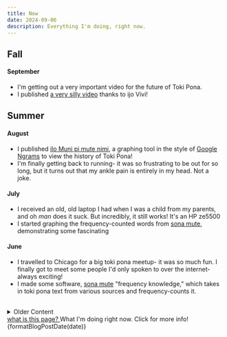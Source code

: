 ```yaml
---
title: Now
date: 2024-09-06
description: Everything I'm doing, right now.
---
```


<script lang="ts">
	import { formatBlogPostDate } from '$lib/utils';
	import { Tooltip } from 'flowbite-svelte';
</script>

<!-- ## Summer -->

<!-- #### June -->
<!---->
<!-- - I'm traveling to Chicago to see a BIG crowd of toki pona speakers! -->

## Fall

#### September

- I'm getting out a very important video for the future of Toki Pona.
- I published [a very silly video](https://www.youtube.com/watch?v=fc4QjYbONps) thanks
  to ijo Vivi!

## Summer

#### August

- I published [ilo Muni pi mute nimi](https://gregdan3.github.io/ilo-muni/), a graphing
  tool in the style of [Google Ngrams](https://books.google.com/ngrams/) to view the
  history of Toki Pona!
- I'm finally getting back to running- it was so frustrating to be out for so
  long, but it turns out that my ankle pain is entirely in my head. Not a joke.

#### July

- I received an old, old laptop I had when I was a child from my parents, and oh _man_
  does it suck. But incredibly, it still works! It's an HP ze5500
- I started graphing the frequency-counted words from [sona mute](https://github.com/gregdan3/sona-mute), demonstrating some fascinating

#### June

- I travelled to Chicago for a big toki pona meetup- it was so much fun. I finally got
  to meet some people I'd only spoken to over the internet- always exciting!
- I made some software, [sona mute](https://github.com/gregdan3/sona-mute) "frequency knowledge," which takes in toki pona text
  from various sources and frequency-counts it.

<br />

<div class="relative">

<details>
<summary>Older Content</summary>

I keep track of the most recent three months at a time, and everything older is stashed in here.

## Spring

#### May

- I started [streaming in Toki Pona on YouTube](https://www.youtube.com/@gregdan3d/streams), which has been incredibly fun! Also, play Animal Well!
- I updated [my toki pona site, mun.la](https://mun.la) to render on a Dreamcast or
  Nintendo DS, and with some cool new graphics too!
- I published a Python library called [sona toki](https://github.com/gregdan3/sona-toki/) "language knowledge," which helps you determine if a given text is or is not Toki Pona.
- I had one bad run right at the start of the month, then had left calf pain for a week and nasty ankle pain afterward that prevented me from running. Damn, and I was planning on a marathon in October.

#### April

- I traveled to Arkansas to see the total solar eclipse, and it was genuinely
  incredible. I think about it very often.
- The morning of April 5th, I ran 7 miles at an average pace of 8:43- this was my 5k pace in October, and just short of my 10k pace only a month ago.
- I released an April Fools video for the Toki Pona community, [tomo pi walo loje](https://youtu.be/liZCeOD9-gI)
- At the same time, I helped [ma pona pi toki pona](https://discord.gg/mapona) become kiku tiki tuki tiki- circle place of [circle language](https://tiger.kittycat.homes/made/conlang/tuki-tiki/cheat-sheet.pdf)!

#### March

- My girlfriend and I went to the [Cherry Blossom Festival](https://japanalabama.com/Cherry-Blossom-Festival) at the Botanical Gardens; it was absolutely lovely, though I wish there were more cherry blossoms.
- I ran a half marathon on the 23rd, and got a time of [1:59:59](https://runsignup.com/Race/Results/102420/IndividualResult/gsqK?resultSetId=444401#U80855384)!
- I had an AWESOME toki pona meetup in Birmingham with two very welcome visitors from Florida and Ohio!
- I ran a 10k on the 2nd, and got a time of [53:48](https://runsignup.com/Race/Results/27993/IndividualResult/gZtq#U80855384)!

## Winter

#### February

- I ran 13.1 miles for the first time on the 25th. 2:12:14. Let's GO!
- I did a valentine's day themed toki pona lesson for the VR community!
- I've been slowly upping my mileage in runs for a while, so I've decided it's time to run a half marathon! I'm working up my long runs now, just did 9.5 miles on the 3rd. It's two months out!
- I started a new job, sorta! I do the same things, in the same building, for mostly the same people, but for higher pay. Cool!

#### January

- I traveled to San Francisco for a meetup of Toki Pona speakers! Not as big as the DC one last summer, but just as fun- and longer this time! 6 full days, almost exclusively speaking Toki Pona.
- We're running a contest to update the icon and banner in [ma pona pi toki pona](https://discord.gg/mapona)!
- We're writing a proposal to add sitelen pona, Toki Pona's writing system, to Unicode! It's a huge effort across the community, although there are surprisingly few writers in total.

#### December

- I finished my first work as a Toki Pona freelancer for jan Sonja! Secret project though, no peeking!
- Had my birthday! I'm 26 now. I spent most of the day relaxing. Baldur's Gate 3 is fantastic (thanks mom)
- [kulupu Linku is now up on Crowdin!](https://linku.crowdin.com)
- I finished the basic design on my website. Now comes content, the hardest part of making a website.
<!-- - I'm getting back into video making, starting with finishing [my Toki Pona lesson series](https://youtube.com/playlist?list=PLoLQoll2U6WEeCO7C2oc1LTWgkoBC8rvT). -->
- I've been working on a re-design for kulupu Linku's datastore, now [sona Linku](https://github.com/lipu-linku/sona)
- I ran an 8k on the 2nd and got a [44:15.7](https://runsignup.com/Race/Results/113352/IndividualResult/bZqJ#U80855384), 8:51 pace over 5 miles! Feels great when my first serious run was October 22nd- 41 days before, or 6 weeks.

## Fall

#### November

- I got an in-progress version of this site up on [beta.gregdan3.dev](https://beta.gregdan3.dev).
- I went to a gay wedding on the 18th! Congratulations to them both, and thank you for being incredible.
- I ran my first ever 5k on the 11th and got a [26:27](https://runsignup.com/Race/Results/153664/IndividualResult/gLZG?resultSetId=420758#U80855384)!
- I updated my [fanart page](https://mun.la/fanart) with the help of a friend from the Toki Pona community.

#### October

<!-- - I went and saw [Rocky Horror Picture Show](https://en.wikipedia.org/wiki/The_Rocky_Horror_Picture_Show) with some friends- I went as [Eddie](https://rockyhorror.fandom.com/wiki/Eddie) -->

- I picked up on rewriting [this site](https://gregdan3.dev) again, and I'm going to take it to the finish line.
- I signed up for my first ever [5k](https://en.wikipedia.org/wiki/5K_run). I wasn't sure if I could actually run all the way to the finish line when I signed up, but I managed a 4.5 mile run a few days later- I'll be fine!
- I got a CT Scan! Long story, but I'm mostly okay. It's weird to see the inside of your own body.
- I played a translation of [Zelda 1](https://youtu.be/SkiiabwexcA) in Toki Pona!

#### September

- I got my [ilo pi toki pona taso](https://github.com/gregdan3/ilo-pi-toki-pona-taso), "Only-Toki-Pona tool", ready for everyone to use! I immediately regretted some of my database design choices, but hey, you can't win them all.
- I started doing yoga. It's been as big a change in my well-being as the gym and physical therapy were before it- I can move and feel comfortable in my body far more than before, with 45 minute sessions twice a week.
- I'm working on a refresh of the definitions in [lipu Linku](https://linku.la) with help from lots of others. See [here](https://github.com/lipu-linku/pali-nimi/) for details!

## Summer

#### August

- My brother and I have been messing with [Ham Radio](https://en.wikipedia.org/wiki/Ham_Radio) a lot, so we went to [Huntsville Hamfest](https://hamfest.org/) and got some gear! I got a [Xiegu X6100](https://www.radioddity.com/products/xiegu-x6100) and a [Comet HFJ-350M](https://www.dxengineering.com/parts/cma-hfj-350m). A friend was also kind enough to sell us her [Icom IC-718](https://www.dxengineering.com/parts/ico-ic-718) for cheap. We tried [making our own antennas](https://youtu.be/oR1UXAZTucU) too- it's surprising how easy that is.
- I bought a new car! A [2023 Hyundai Elantra](). Took me long enough; I'd been driving a piece of junk for ages.
- I delivered my... Presentation? Gag? for [suno pi toki pona](https://suno.pona.la/2023/). See it [here](https://youtu.be/_awfcwuJhpk) and [here](https://youtu.be/AgkDx8dIAio)!

#### July

- I got myself a Thinkpad x280 to serve as a distraction-reducing writing laptop. Highly recommended! It's like, $100 on eBay.
- I started going to the gym at my university a few times a week, which has had an enormous impact on my day to day well-being and strength. I can't recommend it enough.

#### June

- I started going to physical therapy, primarily for my neck. It's taught me a lot about how complex and inter-linked the systems of the body are, how sensitive they are, and how difficult they are to change.
- I traveled to DC to attend a meetup of Toki Pona speakers in North America. It was one of the highlights of my entire year- and about the only place I could speak Toki Pona and nothing else for a full day.
- I put out a video with a toki pona taso section, all about the variety of ways you can describe a jellyfish! [See it here!](https://www.youtube.com/watch?v=4ituR4S-NS0)

## Spring

#### May

- I traveled to Pittsburgh to officiate the wedding of two new friends, who I met because of Toki Pona and [VRChat](https://vrchat.com)! I'm probably the only person in the world with both the skill in Toki Pona and the energy-of-personality to fill this role, and I'm so glad I could for them.

#### April

- I bought some AR Glasses, the [Nreal Airs](https://www.nreal.ai/) to be exact. They're a painfully incomplete product, barely in beta despite the marketing.
- I did some AWESOME april fools gags [here](https://www.youtube.com/watch?v=Ywy9Fa8wcOI) and [here](https://www.youtube.com/watch?v=gxe0cHuSBG4), as well as turning ma pona pi toki pona into ma Losupan pi toki Losupan!

#### March

- I published my multiple li/e, en, anu lesson, [check it out!](https://www.youtube.com/watch?v=BGsodPu9UAw)
- I traveled to Houston to attend the wedding of two old friends from college. Congratulations to them both!

## Winter

#### February

- I published a lesson on names, numbers, and kin! [Check it out!](https://youtu.be/P0N1S5jBujI)
- I dubbed waso mu's comic ["mi lon e ma"](https://waso-mu.neocities.org/musi/), [see it here!](https://youtu.be/GU9PEZ9TARs)

#### January

- I played through the first part of waso Keli's translation of Link's Awakening! [See it here](https://youtu.be/xi8gUvqyMm4)!

<!-- DO NOT CHANGE -->
</details>
  <div class="text-xs absolute top-2 right-2">
    <a href="https://nownownow.com/about">
      what is this page?
    </a>
    <Tooltip type="auto" placement="top" class="absolute">
      What I'm doing right now. Click for more info!
    </Tooltip>
  </div>
</div>

<!-- DO NOT CHANGE -->
<div class="absolute top-16 right-16 text-xs">
  {formatBlogPostDate(date)}
</div>

<style>
  h2:first-child {
    margin-top: 0;
  }
</style>
